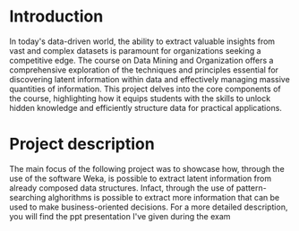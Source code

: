 # Introduction
In today's data-driven world, the ability to extract valuable insights from vast and complex datasets is paramount for organizations seeking a competitive edge. The course on Data Mining and Organization offers a comprehensive exploration of the techniques and principles essential for discovering latent information within data and effectively managing massive quantities of information. This project delves into the core components of the course, highlighting how it equips students with the skills to unlock hidden knowledge and efficiently structure data for practical applications.
# Project description
The main focus of the following project was to showcase how, through the use of the software Weka, is possible to extract latent information from already composed data structures. Infact, through the use of pattern-searching alghorithms is possible to extract more information that can be used to make business-oriented decisions.
For a more detailed description, you will find the ppt presentation I've given during the exam
